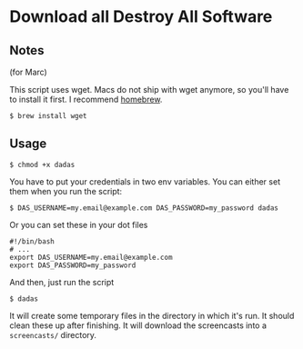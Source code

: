 # Download all Destroy All Software

## Notes

(for Marc)

This script uses wget. Macs do not ship with wget anymore, so you'll have to install it first. I recommend [homebrew](http://mxcl.github.io/homebrew/).

    $ brew install wget

## Usage

    $ chmod +x dadas

You have to put your credentials in two env variables. You can either set them when you run the script:

    $ DAS_USERNAME=my.email@example.com DAS_PASSWORD=my_password dadas

Or you can set these in your dot files

    #!/bin/bash
    # ...
    export DAS_USERNAME=my.email@example.com
    export DAS_PASSWORD=my_password

And then, just run the script

    $ dadas

It will create some temporary files in the directory in which it's run. It should clean these up after finishing. It will download the screencasts into a `screencasts/` directory.
